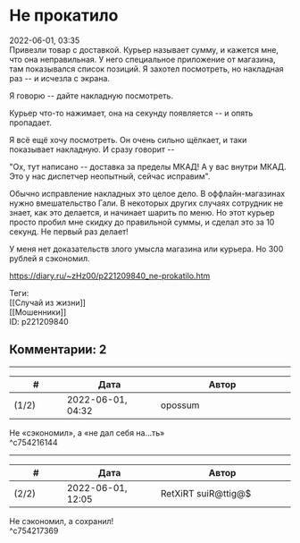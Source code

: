 Не прокатило
============

  
2022-06-01, 03:35  
 Привезли товар с доставкой. Курьер называет сумму, и кажется мне, что она неправильная. У него специальное приложение от магазина, там показывался список позиций. Я захотел посмотреть, но накладная раз -- и исчезла с экрана.   
   
 Я говорю -- дайте накладную посмотреть.   
   
 Курьер что-то нажимает, она на секунду появляется -- и опять пропадает.   
   
 Я всё ещё хочу посмотреть. Он очень сильно щёлкает, и таки показывает накладную. И сразу говорит --   
   
 "Ох, тут написано -- доставка за пределы МКАД! А у вас внутри МКАД. Это у нас диспетчер неопытный, сейчас исправим".   
   
 Обычно исправление накладных это целое дело. В оффлайн-магазинах нужно вмешательство Гали. В некоторых других случаях сотрудник не знает, как это делается, и начинает шарить по меню. Но этот курьер просто пробил мне скидку до правильной суммы, и сделал это за 10 секунд. Не первый раз делает!   
   
 У меня нет доказательств злого умысла магазина или курьера. Но 300 рублей я сэкономил.   
  
<https://diary.ru/~zHz00/p221209840_ne-prokatilo.htm>  
  
Теги:  
[[Случай из жизни]]  
[[Мошенники]]  
ID: p221209840  


Комментарии: 2
--------------

  


---



|         #         |              Дата              |                     Автор                     |           ID           |
| --- | --- | --- | --- |
| (1/2) | 2022-06-01, 04:32 | opossum | c754216144 |

  
 Не «сэкономил», а «не дал себя на...ть»   
 ^c754216144

---



|         #         |              Дата              |                     Автор                     |           ID           |
| --- | --- | --- | --- |
| (2/2) | 2022-06-01, 12:05 | RetXiRT suiR@ttig@$ | c754217369 |

  
 Не сэкономил, а сохранил!   
 ^c754217369